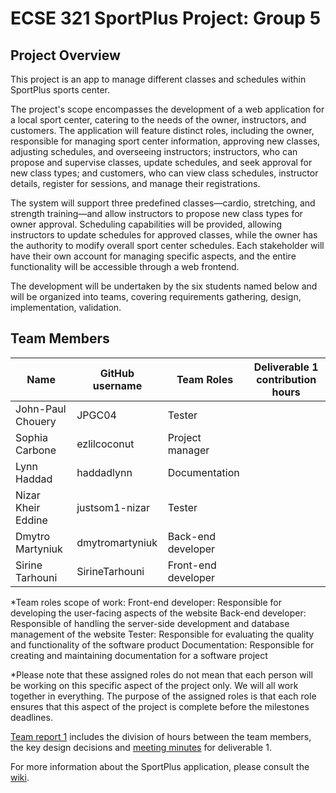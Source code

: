 # ECSE 321 SportPlus Project: Group 5

## Project Overview

This project is an app to manage different classes and schedules within SportPlus sports center.

  The project's scope encompasses the development of a web application for a local sport center, catering to the needs of the owner, instructors, and customers. The application will feature distinct roles, including the owner, responsible for managing sport center information, approving new classes, adjusting schedules, and overseeing instructors; instructors, who can propose and supervise classes, update schedules, and seek approval for new class types; and customers, who can view class schedules, instructor details, register for sessions, and manage their registrations. 
  
  The system will support three predefined classes—cardio, stretching, and strength training—and allow instructors to propose new class types for owner approval. Scheduling capabilities will be provided, allowing instructors to update schedules for approved classes, while the owner has the authority to modify overall sport center schedules. Each stakeholder will have their own account for managing specific aspects, and the entire functionality will be accessible through a web frontend. 
  
  The development will be undertaken by the six students named below and will be organized into teams, covering requirements gathering, design, implementation, validation.


## Team Members
                                               
                                                  
| Name          | GitHub username |   Team Roles    | Deliverable 1 contribution hours|
| ------------- | --------------- | --------------- |---------------------------------|
| John-Paul Chouery | JPGC04    | Tester |  |
| Sophia Carbone | ezlilcoconut       | Project manager |  |
| Lynn Haddad | haddadlynn             | Documentation |  |
| Nizar Kheir Eddine | justsom1-nizar             | Tester | |
| Dmytro Martyniuk | dmytromartyniuk  | Back-end developer |  |
| Sirine Tarhouni | SirineTarhouni             | Front-end developer |  |

*Team roles scope of work:
 Front-end developer: Responsible for developing the user-facing aspects of the website
 Back-end developer: Responsible of handling the server-side development and database management of the website 
 Tester: Responsible for evaluating the quality and functionality of the software product
 Documentation: Responsible for creating and maintaining documentation for a software project

*Please note that these assigned roles do not mean that each person will be working on this specific aspect of the project only. We will all work together in everything. The purpose of the assigned roles is that each role ensures that this aspect of the project is complete before the milestones deadlines.

[Team report 1](https://github.com/McGill-ECSE321-Winter2024/project-group-5/wiki/Project-Reports#project-report-1) includes the division of hours between the team members, the key design decisions and [meeting minutes](https://github.com/McGill-ECSE321-Winter2024/project-group-5/wiki/Minutes) for deliverable 1.

For more information about the SportPlus application, please consult the [wiki](../../wiki).
